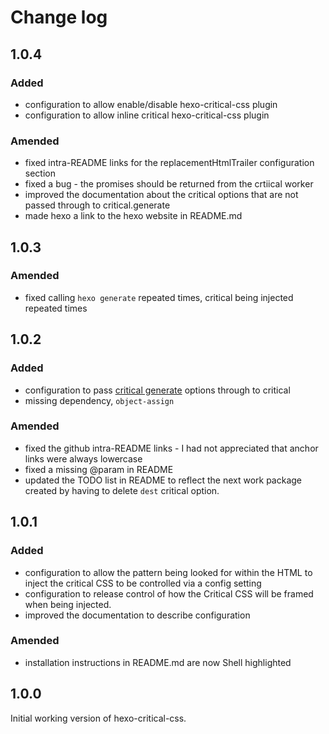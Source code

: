 # Change log

## 1.0.4
### Added
* configuration to allow enable/disable hexo-critical-css plugin
* configuration to allow inline critical hexo-critical-css plugin

### Amended
* fixed intra-README links for the replacementHtmlTrailer configuration section
* fixed a bug - the promises should be returned from the crtiical worker
* improved the documentation about the critical options that are not passed through to critical.generate
* made hexo a link to the hexo website in README.md

## 1.0.3
### Amended
* fixed calling `hexo generate` repeated times, critical being injected repeated times

## 1.0.2
### Added
* configuration to pass [critical generate](https://github.com/addyosmani/critical#options) options through to critical
* missing dependency, `object-assign`

### Amended
* fixed the github intra-README links - I had not appreciated that anchor links were always lowercase
* fixed a missing @param in README
* updated the TODO list in README to reflect the next work package created by having to delete `dest` critical option.

## 1.0.1
### Added
* configuration to allow the pattern being looked for within the HTML to inject the critical CSS to be controlled via a config setting
* configuration to release control of how the Critical CSS will be framed when being injected.
* improved the documentation to describe configuration

### Amended
* installation instructions in README.md are now Shell highlighted

## 1.0.0
Initial working version of hexo-critical-css.
